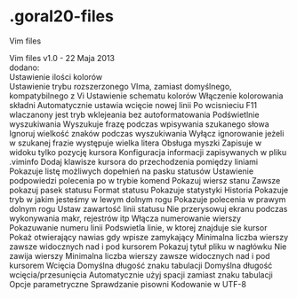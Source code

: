 .goral20-files
==============
Vim files

Vim files v1.0 - 22 Maja 2013  
dodano:  
Ustawienie ilości kolorów  
Ustawienie trybu rozszerzonego VIma, zamiast domyślnego, kompatybilnego z Vi 
Ustawienie schematu kolorów 
Włączenie kolorowania składni 
Automatycznie ustawia wcięcie nowej linii 
Po wcisnieciu F11 wlaczanony jest tryb wklejeania bez autoformatowania 
Podświetlnie wyszukiwania 
Wyszukuje frazę podczas wpisywania szukanego słowa
Ignoruj wielkość znaków podczas wyszukiwania
Wyłącz ignorowanie jeżeli w szukanej frazie występuje wielka litera
Obsługa myszki
Zapisuje w widoku tylko pozycję kursora
Konfiguracja informacji zapisywanych w pliku .viminfo
Dodaj klawisze kursora do przechodzenia pomiędzy liniami
Pokazuje listę możliwych dopełnień na pasku statusów
Ustawienie podpowiedzi polecenia po <tab> w trybie komend
Pokazuj wiersz stanu
Zawsze pokazuj pasek statusu
Format statusu
Pokazuje statystyki
Historia
Pokazuje tryb w jakim jesteśmy w lewym dolnym rogu
Pokazuje polecenia w prawym dolnym rogu
Ustaw zawartość linii statusu
Nie przerysowuj ekranu podczas wykonywania makr, rejestrów itp
Włącza numerowanie wierszy
Pokazuwanie numeru linii
Podswietla linie, w ktorej znajduje sie kursor
Pokaż otwierający nawias gdy wpisze zamykający
Minimalna liczba wierszy zawsze widocznych nad i pod kursorem
Pokazuj tytuł pliku w nagłówku
Nie zawija wierszy
Minimalna liczba wierszy zawsze widocznych nad i pod kursorem
Wcięcia
Domyślna długość znaku tabulacji
Domyślna długość wcięcia/przesunięcia
Automatycznie użyj spacji zamiast znaku tabulacji
Opcje parametryczne
Sprawdzanie pisowni
Kodowanie w UTF-8
